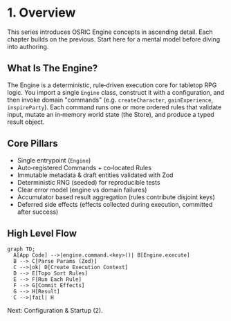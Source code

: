 # 1. Overview

This series introduces OSRIC Engine concepts in ascending detail. Each chapter builds on the previous. Start here for a mental model before diving into authoring.

## What Is The Engine?
The Engine is a deterministic, rule‑driven execution core for tabletop RPG logic. You import a single `Engine` class, construct it with a configuration, and then invoke domain "commands" (e.g. `createCharacter`, `gainExperience`, `inspireParty`). Each command runs one or more ordered rules that validate input, mutate an in‑memory world state (the Store), and produce a typed result object.

## Core Pillars
- Single entrypoint (`Engine`)
- Auto‑registered Commands + co‑located Rules
- Immutable metadata & draft entities validated with Zod
- Deterministic RNG (seeded) for reproducible tests
- Clear error model (engine vs domain failures)
- Accumulator based result aggregation (rules contribute disjoint keys)
- Deferred side effects (effects collected during execution, committed after success)

## High Level Flow
```mermaid
graph TD;
  A[App Code] -->|engine.command.<key>()| B[Engine.execute]
  B --> C[Parse Params (Zod)]
  C -->|ok| D[Create Execution Context]
  D --> E[Topo Sort Rules]
  E --> F[Run Each Rule]
  F --> G[Commit Effects]
  G --> H[Result]
  C -->|fail| H
```

Next: Configuration & Startup (2).
